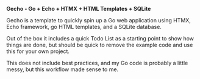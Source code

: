**Gecho - Go + Echo + HTMX + HTML Templates + SQLite**

Gecho is a template to quickly spin up a Go web application using HTMX, Echo framework, go HTML templates, and a SQLite database.

Out of the box it includes a quick Todo List as a starting point to show how things are done, but should be quick to remove the example code and use this for your own project.

This does not include best practices, and my Go code is probably a little messy, but this workflow made sense to me.